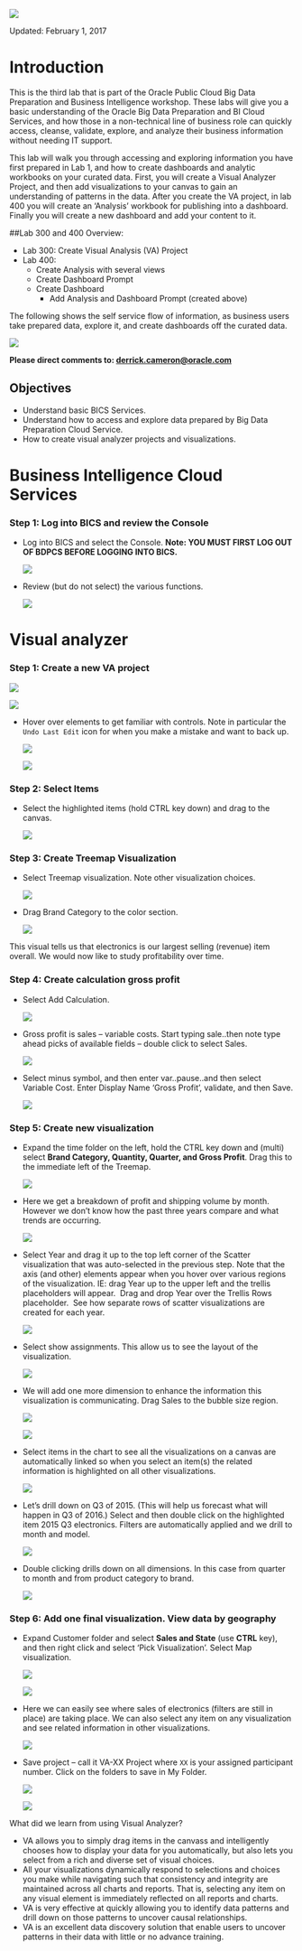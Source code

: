 ![](images/L300/BDPCS-BICS_L300_Title.png)

Updated: February 1, 2017

# Introduction

This is the third lab that is part of the Oracle Public Cloud Big Data Preparation and Business Intelligence workshop. These labs will give you a basic understanding of the Oracle Big Data Preparation and BI Cloud Services, and how those in a non-technical line of business role can quickly access, cleanse, validate, explore, and analyze their business information without needing IT support.

This lab will walk you through accessing and exploring information you have first prepared in Lab 1, and how to create dashboards and analytic workbooks on your curated data. First, you will create a Visual Analyzer Project, and then add visualizations to your canvas to gain an understanding of patterns in the data.  After you create the VA project, in lab 400 you will create an ‘Analysis’ workbook for publishing into a dashboard.  Finally you will create a new dashboard and add your content to it.

##Lab 300 and 400 Overview:
- Lab 300:  Create Visual Analysis (VA) Project
- Lab 400:
    - Create Analysis with several views
    - Create Dashboard Prompt
    - Create Dashboard
        - Add Analysis and Dashboard Prompt (created above)

The following shows the self service flow of information, as business users take prepared data, explore it, and create dashboards off the curated data.

![](images/L300/p1.png)

**Please direct comments to: derrick.cameron@oracle.com**

## Objectives
- Understand basic BICS Services.
- Understand how to access and explore data prepared by Big Data Preparation Cloud Service.
- How to create visual analyzer projects and visualizations.

# Business Intelligence Cloud Services

### **Step 1:** Log into BICS and review the Console
- Log into BICS and select the Console.  **Note:  YOU MUST FIRST LOG OUT OF BDPCS BEFORE LOGGING INTO BICS.**

    ![](images/L300/p2.png)

- Review (but do not select) the various functions.

    ![](images/L300/p3.png)

# Visual analyzer
### **Step 1:** Create a new VA project

![](images/L300/p4.png)

![](images/L300/p5.png)

- Hover over elements to get familiar with controls.  Note in particular the `Undo Last Edit` icon for when you make a mistake and want to back up.

    ![](images/L300/p6.png)

    ![](images/L300/p7.png)

### **Step 2:** Select Items
- Select the highlighted items (hold CTRL key down) and drag to the canvas.

    ![](images/L300/p8.png)

### **Step 3:** Create Treemap Visualization
- Select Treemap visualization.  Note other visualization choices.

    ![](images/L300/p9.png)

- Drag Brand Category to the color section.

    ![](images/L300/p10.png)

This visual tells us that electronics is our largest selling (revenue) item overall.  We would now like to study profitability over time.

### **Step 4:** Create calculation gross profit
- Select Add Calculation.

    ![](images/L300/p11.png)

- Gross profit is sales – variable costs.  Start typing sale..then note type ahead picks of available fields – double click to select Sales.

    ![](images/L300/p12.png)

- Select minus symbol, and then enter var..pause..and then select Variable Cost.  Enter Display Name ‘Gross Profit’, validate, and then Save.

    ![](images/L300/p13.png)

### **Step 5:** Create new visualization
- Expand the time folder on the left, hold the CTRL key down and (multi) select **Brand Category, Quantity, Quarter, and Gross Profit**.  Drag this to the immediate left of the Treemap.

    ![](images/L300/p14.png)

- Here we get a breakdown of profit and shipping volume by month.  However we don’t know how the past three years compare and what trends are occurring.

    ![](images/L300/p15.png)

- Select Year and drag it up to the top left corner of the Scatter visualization that was auto-selected in the previous step. Note that the axis (and other) elements appear when you hover over various regions of the visualization. IE: drag Year up to the upper left and the trellis placeholders will appear.  Drag and drop Year over the Trellis Rows placeholder.  See how separate rows of scatter visualizations are created for each year.

    ![](images/L300/p16.png)

- Select show assignments.  This allow us to see the layout of the visualization.

    ![](images/L300/p17.png)

- We will add one more dimension to enhance the information this visualization is communicating.  Drag Sales to the bubble size region.

    ![](images/L300/p18.png)

    ![](images/L300/p19.png)

- Select items in the chart to see all the visualizations on a canvas are automatically linked so when you select an item(s) the related information is highlighted on all other visualizations.

    ![](images/L300/p20.png)

- Let’s drill down on Q3 of 2015.  (This will help us forecast what will happen in Q3 of 2016.)  Select and then double click on the highlighted item 2015 Q3 electronics. Filters are automatically applied and we drill to month and model.

    ![](images/L300/p21.png)

- Double clicking drills down on all dimensions.  In this case from quarter to month and from product category to brand.

    ![](images/L300/p22.png)

### **Step 6:** Add one final visualization.  View data by geography
- Expand Customer folder and select **Sales and State** (use **CTRL** key), and then right click and select ‘Pick Visualization’.  Select Map visualization.

    ![](images/L300/p23.png)

    ![](images/L300/p24.png)

- Here we can easily see where sales of electronics (filters are still in place) are taking place.  We can also select any item on any visualization and see related information in other visualizations.

    ![](images/L300/p25.png)

- Save project – call it VA-XX Project where `XX` is your assigned participant number.  Click on the folders to save in My Folder.

    ![](images/L300/p26.png)

    ![](images/L300/p27.png)

What did we learn from using Visual Analyzer?
- VA allows you to simply drag items in the canvass and intelligently chooses how to display your data for you automatically, but also lets you select from a rich and diverse set of visual choices.
- All your visualizations dynamically respond to selections and choices you make while navigating such that consistency and integrity are maintained across all charts and reports.  That is, selecting any item on any visual element is immediately reflected on all reports and charts.
- VA is very effective at quickly allowing you to identify data patterns and drill down on those patterns to uncover causal relationships.
- VA is an excellent data discovery solution that enable users to uncover patterns in their data with little or no advance training.
